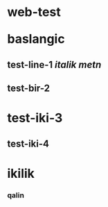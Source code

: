 # web-test <p>baslangic</p>
## test-line-1 <i>italik metn</i>
## test-bir-2
# test-iki-3
## test-iki-4
<h1>ikilik</h2> <h3><b>qalin</b></h3>